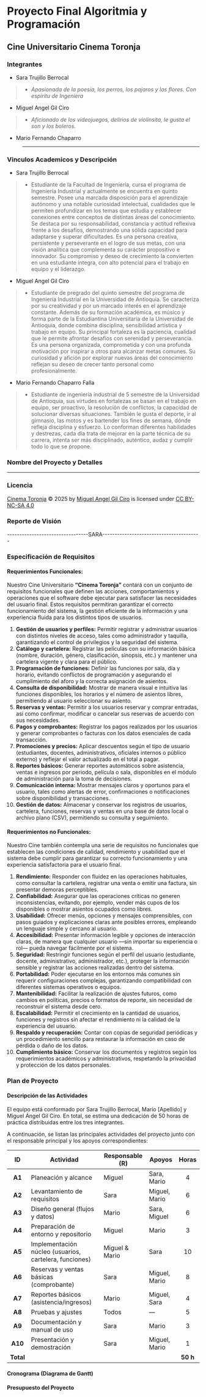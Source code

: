 # **Proyecto Final Algoritmia y Programación**
## **Cine Universitario Cinema Toronja**

### Integrantes
*  Sara Trujillo Berrocal
>*  *Apasionada de la poesia, los perros, los pajaros y las flores. Con espiritu de Ingeniera*
*  Miguel Angel Gil Ciro
>* *Aficionado de los videojuegos, delirios de violinsita, le gusta el son y los boleros.*
* Mario Fernando Chaparro
>*  **

### Vinculos Academicos y Descripción
* Sara Trujillo Berrocal
>*  Estudiante de la Facultad de Ingeniería, cursa el programa de Ingeniería Industrial y actualmente se encuentra en quinto semestre. Posee una marcada disposición para el aprendizaje autónomo y una notable curiosidad intelectual, cualidades que le permiten profundizar en los temas que estudia y establecer conexiones entre conceptos de distintas áreas del conocimiento.
Se destaca por su responsabilidad, constancia y actitud reflexiva frente a los desafíos, demostrando una sólida capacidad para adaptarse y superar dificultades. Es una persona creativa, persistente y perseverante en el logro de sus metas, con una visión analítica que complementa su carácter propositivo e innovador.
Su compromiso y deseo de crecimiento la convierten en una estudiante íntegra, con alto potencial para el trabajo en equipo y el liderazgo.

* Miguel Angel Gil Ciro
>* Estudiante de pregrado del quinto semestre del programa de Ingeniería Industrial en la Universidad de Antioquia. Se caracteriza por su creatividad y por un marcado interés en el aprendizaje constante. Además de su formación académica, es músico y forma parte de la Estudiantina Universitaria de la Universidad de Antioquia, donde combina disciplina, sensibilidad artística y trabajo en equipo.
Su principal fortaleza es la paciencia, cualidad que le permite afrontar desafíos con serenidad y perseverancia. Es una persona organizada, comprometida y con una profunda motivación por inspirar a otros para alcanzar metas comunes. Su curiosidad y afición por explorar nuevas áreas del conocimiento reflejan su deseo de crecer tanto personal como profesionalmente.

* Mario Fernando Chaparro Falla
>* Estudiante de ingeniería industrial de 5 semestre de la Universidad de Antioquia, sus virtudes en fortalezas se basan en el trabajo en equipo, ser proactivo, la resolución de conflictos, la capacidad de solucionar diversas situaciones. También le gusta el deporte, ir al gimnasio, las motos y es bartender los fines de semana, dónde refleja disciplina y esfuerzo.
Lo conforman diferentes habilidades y destrezas, cada día trata de mejorar en la parte técnica de su carrera, intenta ser más disciplinado, auténtico, audaz y cumplir todo lo que se propone.

### Nombre del Proyecto y Detalles
----------------------------------------------------------------------------------------------------------------------------------------------------------------

### Licencia
<a href="https://github.com/miguelgilc/Proyecto_Final_CinemaToronja">Cinema Toronja</a> © 2025 by <a href="https://github.com/miguelgilc">Miguel Angel Gil Ciro</a> is licensed under <a href="https://creativecommons.org/licenses/by-nc-sa/4.0/">CC BY-NC-SA 4.0</a><img src="https://mirrors.creativecommons.org/presskit/icons/cc.svg" alt="" style="max-width: 1em;max-height:1em;margin-left: .2em;"><img src="https://mirrors.creativecommons.org/presskit/icons/by.svg" alt="" style="max-width: 1em;max-height:1em;margin-left: .2em;"><img src="https://mirrors.creativecommons.org/presskit/icons/nc.svg" alt="" style="max-width: 1em;max-height:1em;margin-left: .2em;"><img src="https://mirrors.creativecommons.org/presskit/icons/sa.svg" alt="" style="max-width: 1em;max-height:1em;margin-left: .2em;">

### Reporte de Visión
---------------------------------SARA----------------------------------------

### Especificación de Requisitos
#### Requerimientos Funcionales:
Nuestro Cine Universitario **“Cinema Toronja”** contará con un conjunto de requisitos funcionales que definen las acciones, comportamientos y operaciones que el software debe ejecutar para satisfacer las necesidades del usuario final.
Estos requisitos permitiran garantizar el correcto funcionamiento del sistema, la gestión eficiente de la información y una experiencia fluida para los distintos tipos de usuarios.

1. **Gestión de usuarios y perfiles:** Permitir registrar y administrar usuarios con distintos niveles de acceso, tales como administrador y taquilla, garantizando el control de privilegios y la seguridad del sistema.
2. **Catálogo y cartelera:** Registrar las películas con su información básica (nombre, duración, género, clasificación, sinopsis, etc.) y mantener una cartelera vigente y clara para el público.
3. **Programación de funciones:** Definir las funciones por sala, día y horario, evitando conflictos de programación y asegurando el cumplimiento del aforo y la correcta asignación de asientos.
4. **Consulta de disponibilidad:** Mostrar de manera visual e intuitiva las funciones disponibles, los horarios y el número de asientos libres, permitiendo al usuario seleccionar su asiento.
5. **Reservas y ventas:** Permitir a los usuarios reservar y comprar entradas, así como confirmar, modificar o cancelar sus reservas de acuerdo con sus necesidades.
6. **Pagos y comprobantes:** Registrar los pagos realizados por los usuarios y generar comprobantes o facturas con los datos esenciales de cada transacción.
7. **Promociones y precios:** Aplicar descuentos según el tipo de usuario (estudiantes, docentes, administrativos, oficiales internos o público externo) y reflejar el valor actualizado en el total a pagar.
8. **Reportes básicos:** Generar reportes automáticos sobre asistencia, ventas e ingresos por periodo, película o sala, disponibles en el módulo de administración para la toma de decisiones.
9. **Comunicación interna:** Mostrar mensajes claros y oportunos para el usuario, tales como alertas de error, confirmaciones o notificaciones sobre disponibilidad y transacciones.
10. **Gestión de datos:** Almacenar y conservar los registros de usuarios, cartelera, funciones, reservas y ventas en una base de datos local o archivo plano (CSV), permitiendo su consulta y seguimiento.
    
#### Requerimientos no Funcionales:
Nuestro Cine también contempla una serie de requisitos no funcionales que establecen las condiciones de calidad, rendimiento y usabilidad que el sistema debe cumplir para garantizar su correcto funcionamiento y una experiencia satisfactoria para el usuario final.

1. **Rendimiento:** Responder con fluidez en las operaciones habituales, como consultar la cartelera, registrar una venta o emitir una factura, sin presentar demoras perceptibles.
2. **Confiabilidad:** Asegurar que las operaciones críticas no generen inconsistencias, evitando, por ejemplo, vender más cupos de los disponibles o mostrar asientos ocupados como libres.
3. **Usabilidad:** Ofrecer menús, opciones y mensajes comprensibles, con pasos guiados y explicaciones claras ante posibles errores, empleando un lenguaje simple y cercano al usuario.
4. **Accesibilidad:** Presentar información legible y opciones de interacción claras, de manera que cualquier usuario —sin importar su experiencia o rol— pueda navegar fácilmente por el sistema.
5. **Seguridad:** Restringir funciones según el perfil del usuario (estudiante, docente, administrativo, administrador, etc.), proteger la información sensible y registrar las acciones realizadas dentro del sistema.
6. **Portabilidad:** Poder ejecutarse en los entornos más comunes sin requerir configuraciones complejas, garantizando compatibilidad con diferentes sistemas operativos o equipos.
7. **Mantenibilidad:** Facilitar la realización de ajustes futuros, como cambios en políticas, precios o formatos de reporte, sin necesidad de reconstruir el sistema desde cero.
8. **Escalabilidad:** Permitir el crecimiento en la cantidad de usuarios, funciones y registros sin afectar el rendimiento ni la calidad de la experiencia del usuario.
9. **Respaldo y recuperación:** Contar con copias de seguridad periódicas y un procedimiento sencillo para restaurar la información en caso de pérdida o daño de los datos.
10. **Cumplimiento básico:** Conservar los documentos y registros según los requerimientos académicos y administrativos, respetando la privacidad y protección de los datos personales.

### Plan de Proyecto
#### Descripción de las Actividades
El equipo está conformado por Sara Trujillo Berrocal, Mario [Apellido] y Miguel Ángel Gil Ciro.
En total, se estima una dedicación de 50 horas de práctica distribuidas entre los tres integrantes.

A continuación, se listan las principales actividades del proyecto junto con el responsable principal y los apoyos correspondientes:

| **ID** | **Actividad** | **Responsable (R)** | **Apoyos** | **Horas** |
|:------:|----------------|---------------------|-------------|:---------:|
| **A1** | Planeación y alcance | Miguel | Sara, Mario | 4 |
| **A2** | Levantamiento de requisitos | Sara | Miguel, Mario | 6 |
| **A3** | Diseño general (flujos y datos) | Mario | Sara, Miguel | 6 |
| **A4** | Preparación de entorno y repositorio | Miguel | Mario | 3 |
| **A5** | Implementación núcleo (usuarios, cartelera, funciones) | Miguel & Mario | Sara | 10 |
| **A6** | Reservas y ventas básicas (comprobante) | Sara | Miguel, Mario | 8 |
| **A7** | Reportes básicos (asistencia/ingresos) | Mario | Miguel, Sara | 4 |
| **A8** | Pruebas y ajustes | Todos | — | 5 |
| **A9** | Documentación y manual de uso | Sara | Mario | 3 |
| **A10** | Presentación y demostración | Sara | Miguel, Mario | 1 |
| **Total** |  |  |  | **50 h** |

#### Cronograma (Diagrama de Gantt)
#### Presupuesto del Proyecto

